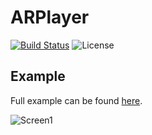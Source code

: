 # ARPlayer

[![Build Status](https://travis-ci.org/MaximAlien/ARPlayer.svg?branch=master)](https://travis-ci.org/MaximAlien/ARPlayer)
![License](https://img.shields.io/badge/license-MIT-blue.svg)

## Example
Full example can be found [here](https://www.youtube.com/watch?v=2cl9tNzfBYc).

![Screen1](https://raw.githubusercontent.com/MaximAlien/ARPlayer/master/ARPlayer/Resources/example.png)

